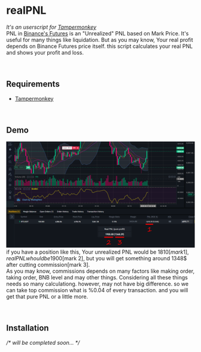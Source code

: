 # realPNL
*It's an userscript for [Tampermonkey](https://www.tampermonkey.net/)*  
PNL in [Binance's Futures](https://www.binance.com/en/futures/) is an "Unrealized" PNL based on Mark Price. It's useful for many things like liquidation.
But as you may know, Your real profit depends on Binance Futures price itself. this script calculates your real PNL and shows your profit and loss.  
<br/><br/>
## Requirements
- [Tampermonkey](https://www.tampermonkey.net/)  
<br/><br/>
## Demo
![Image of Yaktocat](https://raw.githubusercontent.com/zargaripour/realPNL/master/demo.png)
if you have a position like this, Your unrealized PNL would be 1810$[mark 1], real PNL whould be 1900$[mark 2], but you will get something around 1348$ after cutting commission[mark 3].  
As you may know, commissions depends on many factors like making order, taking order, BNB level and may other things. Considering all these things needs so many calculationg. however, may not have big difference. so we can take top commission what is %0.04 of every transaction. and you will get that pure PNL or a little more.  
<br/><br/>
## Installation
*/\* will be completed soon... \*/*
